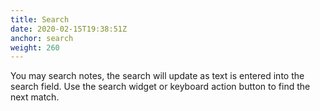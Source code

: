 ```yaml
---
title: Search
date: 2020-02-15T19:38:51Z
anchor: search
weight: 260
---
```


You may search notes, the search will update as text is entered into
the search field. Use the search widget or keyboard action button to
find the next match.
